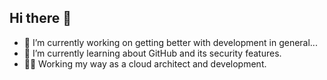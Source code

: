 ## Hi there 👋

- 🔭 I’m currently working on getting better with development in general...
- 🌱 I’m currently learning about GitHub and its security features.
- 🧑‍💻 Working my way as a cloud architect and development. 
